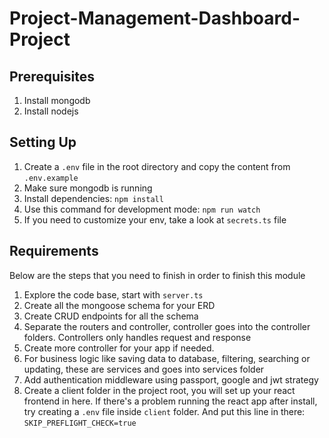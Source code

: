 # Project-Management-Dashboard-Project

## Prerequisites

1. Install mongodb
2. Install nodejs

## Setting Up

1. Create a `.env` file in the root directory and copy the content from `.env.example`
2. Make sure mongodb is running
3. Install dependencies: `npm install`
4. Use this command for development mode: `npm run watch`
5. If you need to customize your env, take a look at `secrets.ts` file

## Requirements

Below are the steps that you need to finish in order to finish this module

1. Explore the code base, start with `server.ts`
2. Create all the mongoose schema for your ERD
3. Create CRUD endpoints for all the schema
4. Separate the routers and controller, controller goes into the controller folders. Controllers only handles request and response
5. Create more controller for your app if needed.
6. For business logic like saving data to database, filtering, searching or updating, these are services and goes into services folder
7. Add authentication middleware using passport, google and jwt strategy
8. Create a client folder in the project root, you will set up your react frontend in here. If there's a problem running the react app after install, try creating a `.env` file inside `client` folder. And put this line in there: `SKIP_PREFLIGHT_CHECK=true`
